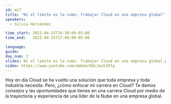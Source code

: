 ```yaml
---
id: mi7
title: "Ni el límite es la nube: Trabajar Cloud en una empresa global"
speakers:
  - Silvia Hernández

time_start: 2021-04-15T16:30:00-05:00
time_end:   2021-04-15T17:00:00-05:00

language: 
guide:
day_num: 2
slides: Ni el limite es la nube. Trabajar Cloud en una empresa global.pdf
video: https://www.youtube.com/embed/QdLJasS1Dfg
---
```


Hoy en día Cloud se ha vuelto una solución que toda empresa y toda industria necesita. Pero, ¿cómo enfocar mi carrera en Cloud? Te damos consejos y las oportunidades que tienes en una carrera Cloud por medio de la trayectoria y experiencia de una líder de la Nube en una empresa global.

